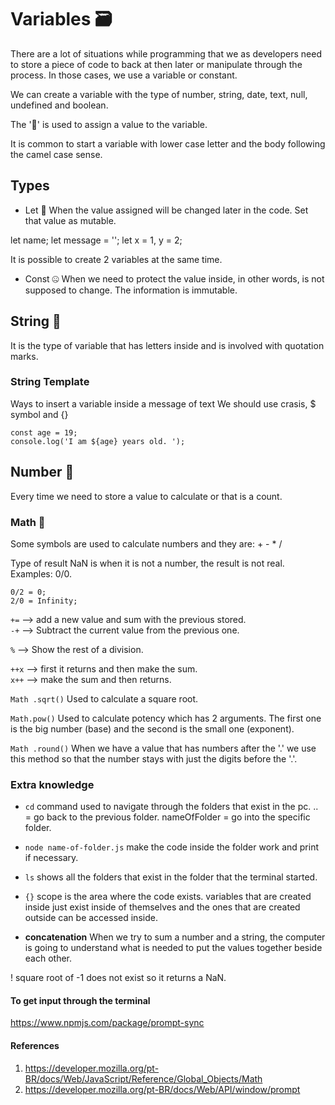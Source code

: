 # Variables 🗃️

There are a lot of situations while programming that we as developers need to store a piece of code to back at then later or manipulate through the process. In those cases, we use a variable or constant.

We can create a variable with the type of number, string, date, text, null, undefined and boolean.

The '🟰' is used to assign a value to the variable.

It is common to start a variable with lower case letter and the body following the camel case sense.

## Types

- Let 🗽
When the value assigned will be changed later in the code.
Set that value as mutable.

let name;
let message = '';
let x = 1, y = 2;

It is possible to create 2 variables at the same time.

- Const 🤐
When we need to protect the value inside, in other words, is not supposed to change.
The information is immutable.

## String 📝

It is the type of variable that has letters inside and is involved with quotation marks.

### String Template

Ways to insert a variable inside a message of text
We should use crasis, $ symbol and {}

`const age = 19;`  
`console.log('I am ${age} years old. ');`

## Number 🔢

Every time we need to store a value to calculate or that is a count.

### Math 🧮

Some symbols are used to calculate numbers and they are: + - * /

Type of result NaN is when it is not a number, the result is not real.
Examples: 0/0.

`0/2 = 0;`  
`2/0 = Infinity;`

`+=` --> add a new value and sum with the previous stored.  
`-+` --> Subtract the current value from the previous one.

`%` --> Show the rest of a division.

`++x` --> first it returns and then make the sum.  
`x++` --> make the sum and then returns.

`Math .sqrt()`
Used to calculate a square root.

`Math.pow()`
Used to calculate potency which has 2 arguments. The first one is the big number (base) and the second is the small one (exponent).

`Math .round()`
When we have a value that has numbers after the '.' we use this method so that the number stays with just the digits before the '.'.

### Extra knowledge

- `cd`
command used to navigate through the folders that exist in the pc.
.. = go back to the previous folder.
nameOfFolder = go into the specific folder.

- `node name-of-folder.js`
make the code inside the folder work and print if necessary.

- `ls`
shows all the folders that exist in the folder that the terminal started.

- `{}`
scope is the area where the code exists.
variables that are created inside just exist inside of themselves and the ones that are created outside can be accessed inside.

- **concatenation**
When we try to sum a number and a string, the computer is going to understand what is needed to put the values together beside each other.

! square root of -1 does not exist so it returns a NaN.

#### To get input through the terminal

<https://www.npmjs.com/package/prompt-sync>

#### References

1. <https://developer.mozilla.org/pt-BR/docs/Web/JavaScript/Reference/Global_Objects/Math>  
2. <https://developer.mozilla.org/pt-BR/docs/Web/API/window/prompt>
